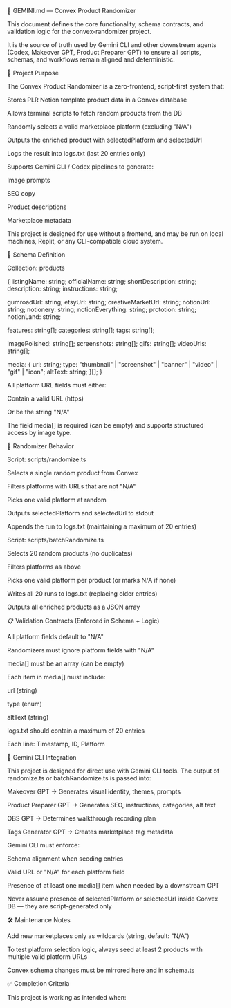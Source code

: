 🧠 GEMINI.md — Convex Product Randomizer

This document defines the core functionality, schema contracts, and validation logic for the convex-randomizer project.

It is the source of truth used by Gemini CLI and other downstream agents (Codex, Makeover GPT, Product Preparer GPT) to ensure all scripts, schemas, and workflows remain aligned and deterministic.

🎯 Project Purpose

The Convex Product Randomizer is a zero-frontend, script-first system that:

Stores PLR Notion template product data in a Convex database

Allows terminal scripts to fetch random products from the DB

Randomly selects a valid marketplace platform (excluding "N/A")

Outputs the enriched product with selectedPlatform and selectedUrl

Logs the result into logs.txt (last 20 entries only)

Supports Gemini CLI / Codex pipelines to generate:

Image prompts

SEO copy

Product descriptions

Marketplace metadata

This project is designed for use without a frontend, and may be run on local machines, Replit, or any CLI-compatible cloud system.

🧱 Schema Definition

Collection: products

{
  listingName: string;
  officialName: string;
  shortDescription: string;
  description: string;
  instructions: string;

  gumroadUrl: string;
  etsyUrl: string;
  creativeMarketUrl: string;
  notionUrl: string;
  notionery: string;
  notionEverything: string;
  prototion: string;
  notionLand: string;

  features: string[];
  categories: string[];
  tags: string[];

  imagePolished: string[];
  screenshots: string[];
  gifs: string[];
  videoUrls: string[];

  media: {
    url: string;
    type: "thumbnail" | "screenshot" | "banner" | "video" | "gif" | "icon";
    altText: string;
  }[];
}

All platform URL fields must either:

Contain a valid URL (https)

Or be the string "N/A"

The field media[] is required (can be empty) and supports structured access by image type.

🔁 Randomizer Behavior

Script: scripts/randomize.ts

Selects a single random product from Convex

Filters platforms with URLs that are not "N/A"

Picks one valid platform at random

Outputs selectedPlatform and selectedUrl to stdout

Appends the run to logs.txt (maintaining a maximum of 20 entries)

Script: scripts/batchRandomize.ts

Selects 20 random products (no duplicates)

Filters platforms as above

Picks one valid platform per product (or marks N/A if none)

Writes all 20 runs to logs.txt (replacing older entries)

Outputs all enriched products as a JSON array

📋 Validation Contracts (Enforced in Schema + Logic)

All platform fields default to "N/A"

Randomizers must ignore platform fields with "N/A"

media[] must be an array (can be empty)

Each item in media[] must include:

url (string)

type (enum)

altText (string)

logs.txt should contain a maximum of 20 entries

Each line: Timestamp, ID, Platform

🤖 Gemini CLI Integration

This project is designed for direct use with Gemini CLI tools.
The output of randomize.ts or batchRandomize.ts is passed into:

Makeover GPT → Generates visual identity, themes, prompts

Product Preparer GPT → Generates SEO, instructions, categories, alt text

OBS GPT → Determines walkthrough recording plan

Tags Generator GPT → Creates marketplace tag metadata

Gemini CLI must enforce:

Schema alignment when seeding entries

Valid URL or "N/A" for each platform field

Presence of at least one media[] item when needed by a downstream GPT

Never assume presence of selectedPlatform or selectedUrl inside Convex DB — they are script-generated only

🛠️ Maintenance Notes

Add new marketplaces only as wildcards (string, default: "N/A")

To test platform selection logic, always seed at least 2 products with multiple valid platform URLs

Convex schema changes must be mirrored here and in schema.ts

✅ Completion Criteria

This project is working as intended when:

